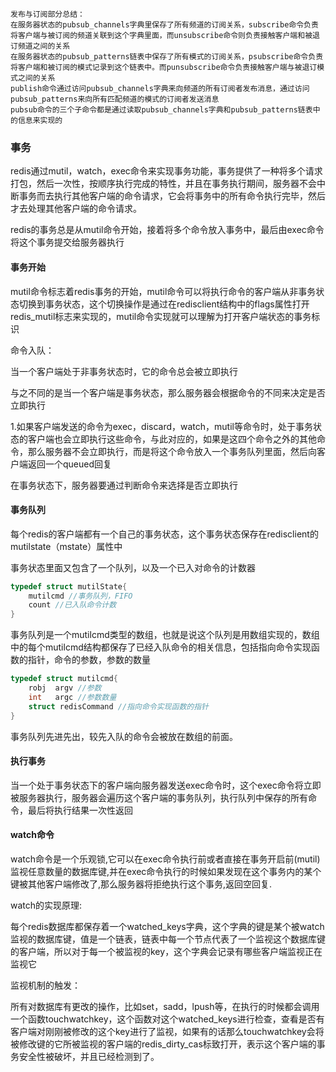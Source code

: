 ~~~wiki
发布与订阅部分总结：
在服务器状态的pubsub_channels字典里保存了所有频道的订阅关系，subscribe命令负责将客户端与被订阅的频道关联到这个字典里面，而unsubscribe命令则负责接触客户端和被退订频道之间的关系
在服务器状态的pubsub_patterns链表中保存了所有模式的订阅关系，psubscribe命令负责将客户端和被订阅的模式记录到这个链表中。而punsubscribe命令负责接触客户端与被退订模式之间的关系
publish命令通过访问pubsub_channels字典来向频道的所有订阅者发布消息，通过访问pubsub_patterns来向所有匹配频道的模式的订阅者发送消息
pubsub命令的三个子命令都是通过读取pubsub_channels字典和pubsub_patterns链表中的信息来实现的
~~~

### 事务

redis通过mutil，watch，exec命令来实现事务功能，事务提供了一种将多个请求打包，然后一次性，按顺序执行完成的特性，并且在事务执行期间，服务器不会中断事务而去执行其他客户端的命令请求，它会将事务中的所有命令执行完毕，然后才去处理其他客户端的命令请求。

redis的事务总是从mutil命令开始，接着将多个命令放入事务中，最后由exec命令将这个事务提交给服务器执行

#### 事务开始

mutil命令标志着redis事务的开始，mutil命令可以将执行命令的客户端从非事务状态切换到事务状态，这个切换操作是通过在redisclient结构中的flags属性打开redis_mutil标志来实现的，mutil命令实现就可以理解为打开客户端状态的事务标识

命令入队：

当一个客户端处于非事务状态时，它的命令总会被立即执行

与之不同的是当一个客户端是事务状态，那么服务器会根据命令的不同来决定是否立即执行

1.如果客户端发送的命令为exec，discard，watch，mutil等命令时，处于事务状态的客户端也会立即执行这些命令，与此对应的，如果是这四个命令之外的其他命令，那么服务器不会立即执行，而是将这个命令放入一个事务队列里面，然后向客户端返回一个queued回复

在事务状态下，服务器要通过判断命令来选择是否立即执行

#### 事务队列

每个redis的客户端都有一个自己的事务状态，这个事务状态保存在redisclient的mutilstate（mstate）属性中

事务状态里面又包含了一个队列，以及一个已入对命令的计数器

~~~c
typedef struct mutilState{
	mutilcmd //事务队列，FIFO
    count //已入队命令计数    
}
~~~

事务队列是一个mutilcmd类型的数组，也就是说这个队列是用数组实现的，数组中的每个mutilcmd结构都保存了已经入队命令的相关信息，包括指向命令实现函数的指针，命令的参数，参数的数量

~~~c
typedef struct mutilcmd{
    robj  argv //参数
    int   argc //参数数量
    struct redisCommand //指向命令实现函数的指针
}
~~~

事务队列先进先出，较先入队的命令会被放在数组的前面。

#### 执行事务

当一个处于事务状态下的客户端向服务器发送exec命令时，这个exec命令将立即被服务器执行，服务器会遍历这个客户端的事务队列，执行队列中保存的所有命令，最后将执行结果一次性返回

#### watch命令

watch命令是一个乐观锁,它可以在exec命令执行前或者直接在事务开启前(mutil)监视任意数量的数据库键,并在exec命令执行的时候如果发现在这个事务内的某个键被其他客户端修改了,那么服务器将拒绝执行这个事务,返回空回复.

watch的实现原理:

每个redis数据库都保存着一个watched_keys字典，这个字典的键是某个被watch监视的数据库键，值是一个链表，链表中每一个节点代表了一个监视这个数据库键的客户端，所以对于每一个被监视的key，这个字典会记录有哪些客户端监视正在监视它

监视机制的触发：

所有对数据库有更改的操作，比如set，sadd，lpush等，在执行的时候都会调用一个函数touchwatchkey，这个函数对这个watched_keys进行检查，查看是否有客户端对刚刚被修改的这个key进行了监视，如果有的话那么touchwatchkey会将被修改键的它所被监视的客户端的redis_dirty_cas标致打开，表示这个客户端的事务安全性被破坏，并且已经检测到了。